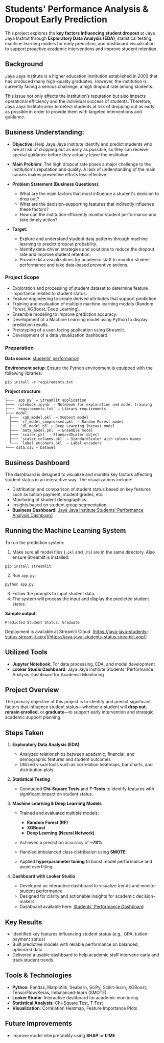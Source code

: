 # Students' Performance Analysis & Dropout Early Prediction

This project explores the **key factors influencing student dropout** at Jaya Jaya Institut through **Exploratory Data Analysis (EDA)**, statistical testing, machine learning models for early prediction, and dashboard visualization to support proactive academic interventions and improve student retention.

## Background
Jaya Jaya Institute is a higher education institution established in 2000 that has produced many high-quality graduates. However, the institution is currently facing a serious challenge: a high dropout rate among students.

This issue not only affects the institution’s reputation but also impacts operational efficiency and the individual success of students. Therefore, Jaya Jaya Institute aims to detect students at risk of dropping out as early as possible in order to provide them with targeted interventions and guidance.

## Business Understanding:

* **Objective:** Help Jaya Jaya Institute identify and predict students who are at risk of dropping out as early as possible, so they can receive special guidance before they actually leave the institution.

* **Main Problem:** The high dropout rate poses a major challenge to the institution's reputation and quality. A lack of understanding of the main causes makes preventive efforts less effective.

* **Problem Statement (Business Questions):**

  * What are the main factors that most influence a student's decision to drop out?
  * What are the decision-supporting features that indirectly influence these factors?
  * How can the institution efficiently monitor student performance and take timely action?

* **Target:**

  * Explore and understand student data patterns through machine learning to predict dropout probability.
  * Identify data-driven strategies and solutions to reduce the dropout rate and improve student retention.
  * Provide data visualizations for academic staff to monitor student performance and take data-based preventive actions.

### Project Scope

* Exploration and processing of student dataset to determine feature importance related to student status.
* Feature engineering to create derived attributes that support prediction.
* Training and evaluation of multiple machine learning models (Random Forest, XGBoost, Deep Learning).
* Ensemble modeling to improve prediction accuracy.
* Development of a Machine Learning model using Python to display prediction results.
* Prototyping of a user-facing application using Streamlit.
* Development of a data visualization dashboard.

### Preparation

**Data source**: [students' performance](https://github.com/hwamichelleangelina/students_performance_analysis/blob/main/data.csv)

**Environment setup**:
Ensure the Python environment is equipped with the following libraries:

```
pip install -r requirements.txt
```

**Project structure**:

```
├─── `app.py` – Streamlit application
├─── `notebook.ipynb` – Notebook for exploration and model training
├─── `requirements.txt` – Library requirements
├─── model
  ├─── `xgb_model.pkl` – XGBoost model
  ├─── `rf_model_compressed.pkl` – Random Forest model
  ├─── `dl_model.h5` – Deep Learning (Keras) model
  ├─── `meta_model.pkl` – Ensemble model
  ├─── `scaler.pkl` – StandardScaler object
  ├─── `scaler_columns.pkl` – StandardScaler with column names
  └─── `label_encoders.pkl` – Label encoders
└─── data.csv – Dataset
```

## Business Dashboard

The dashboard is designed to visualize and monitor key factors affecting student status in an interactive way. The visualizations include:

* Distribution and comparison of student status based on key features such as tuition payment, student grades, etc.
* Monitoring of student demographics.
* Insights based on student group segmentation.
* **Business Dashboard**: [Jaya Jaya Institute Students' Performance Analysis Dashboard](https://lookerstudio.google.com/reporting/275ca653-22b8-4fde-a66d-e35619cd6f57)

## Running the Machine Learning System

To run the prediction system:

1. Make sure all model files (`.pkl` and `.h5`) are in the same directory. Also ensure Streamlit is installed:

```
pip install streamlit
```

2. Run `app.py`:

```
python app.py
```

3. Follow the prompts to input student data.
4. The system will process the input and display the predicted student status.

**Sample output**:

```
Predicted Student Status: Graduate
```

Deployment is available at Streamlit Cloud: [https://jaya-jaya-students-status.streamlit.app/](https://jaya-jaya-students-status.streamlit.app/)

## Utilized Tools

* **Jupyter Notebook**: For data processing, EDA, and model development
* **Looker Studio Dashboard**: Jaya Jaya Institute Students' Performance Analysis Dashboard for Academic Monitoring

## Project Overview

The primary objective of this project is to identify and predict significant factors that influence student status—whether a student will **drop out**, **remain enrolled**, or **graduate**—to support early intervention and strategic academic support planning.

## Steps Taken

1. **Exploratory Data Analysis (EDA)**

   * Analyzed relationships between academic, financial, and demographic features and student outcomes
   * Utilized visual tools such as correlation heatmaps, bar charts, and distribution plots.

2. **Statistical Testing**

   * Conducted **Chi-Square Tests** and **T-Tests** to identify features with significant impact on student status.

3. **Machine Learning & Deep Learning Models**

   * Trained and evaluated multiple models:

     * **Random Forest (RF)**
     * **XGBoost**
     * **Deep Learning (Neural Network)**
   * Achieved a prediction accuracy of **\~78%**
   * Handled imbalanced class distribution using **SMOTE**
   * Applied **hyperparameter tuning** to boost model performance and avoid overfitting.

4. **Dashboard with Looker Studio**

   * Developed an interactive dashboard to visualize trends and monitor student performance
   * Designed for clarity and actionable insights for academic decision-makers
   * Dashboard available here: [Students' Performance Dashboard](https://lookerstudio.google.com/reporting/275ca653-22b8-4fde-a66d-e35619cd6f57)

## Key Results

* Identified key features influencing student status (e.g., GPA, tuition payment status)
* Built predictive models with reliable performance on balanced, optimized data
* Delivered a usable dashboard to help academic staff intervene early and track student trends

## Tools & Technologies

* **Python**: Pandas, Matplotlib, Seaborn, SciPy, Scikit-learn, XGBoost, TensorFlow/Keras, Imbalanced-learn (SMOTE)
* **Looker Studio**: Interactive dashboard for academic monitoring
* **Statistical Analysis**: Chi-Square Test, T-Test
* **Visualization**: Correlation Heatmap, Feature Importance Plots

## Future Improvements
* Improve model interpretability using **SHAP** or **LIME**
